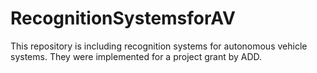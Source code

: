 # RecognitionSystemsforAV
This repository is including recognition systems for autonomous vehicle systems. They were implemented for a project grant by ADD.
